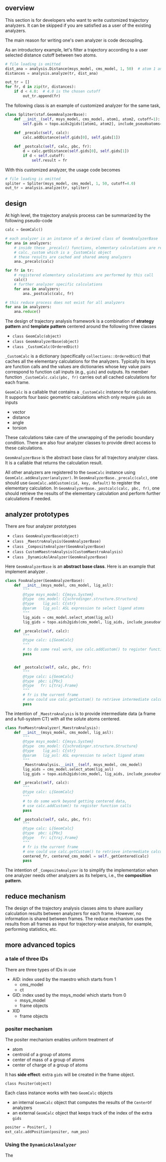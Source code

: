 
## overview

This section is for developers who want to write customized trajectory analyzers.
It can be skipped if you are satisfied as a user of the existing analyzers.

The main reason for writing one's own analyzer is code decoupling.

As an introductory example, let's filter a trajectory according to a user
selected distance cutoff between two atoms.


```python
# file loading is omitted 
dist_ana = analysis.Distance(msys_model, cms_model, 1, 50)  # atom 1 and 50 are chosen
distances = analysis.analyze(tr, dist_ana)

out_tr = []
for fr, d in zip(tr, distances):
    if d < 4.0:  # 4.0 is the chosen cutoff
        out_tr.append(fr)
```

The following class is an example of customized analyzer for the same task,

```python
class Spliter(staf.GeomAnalyzerBase):
    def __init__(self, msys_model, cms_model, atom1, atom2, cutoff=1):
        self.gids = topo.aids2gids([atom1, atom2], include_pseudoatoms=False)
    
    def _precalc(self, calc):
        calc.addDistance(self.gids[0], self.gids[1])

    def _postcalc(self, calc, pbc, fr):
        d = calc.getDistance(self.gids[0], self.gids[1])
        if d < self.cutoff:
            self.result = fr
```

With this customized analyzer, the usage code becomes

```python
# file loading is omitted 
spliter = Spliter(msys_model, cms_model, 1, 50, cutoff=4.0)
out_tr = analysis.analyze(tr, spliter)
```

## design

At high level, the trajectory analysis process can be summarized by the following pseudo-code

``` python
calc = GeomCalc()

# each analyzer is an instance of a derived class of GeomAnalyzerBase
for ana in analyzers:
    # inside these _precalc() functions, elementary calculations are registered to
    # calc._custom which is a _CustomCalc object
    # these results are cached and shared among analyzers
    ana._precalc(calc)

for fr in tr:
    # registered elementary calculations are performed by this call
    calc()
    # further analyzer specific calculations
    for ana in analyzers:
        ana._postcalc(calc, fr)

# this reduce process does not exist for all analyzers
for ana in analyzers:
    ana.reduce()
```


The design of trajectory analysis framework is a combination of **strategy pattern** and **template pattern** centered around the following three classes

* `class GeomCalc(object)`
* `class GeomAnalyzerBase(object)`
* `class _CustomCalc(OrderedDict)`

`_CustomCalc` is a dictionary (specifically `collections::OrderedDict`) that caches all the elementary calculations for the analyzers.
Typically its keys are function calls and the values are dictionaries whose key value pairs correspond to function call inputs (e.g., `gids`) and outputs.
Its member function `_CustomCalc.calc(pbc, fr)` carries out all cached calculations for each frame.

`GeomCalc` is a callable that contains a `_CustomCalc` instance for calculations.
It supports four basic geometric calculations which only require `gids` as inputs

* vector
* distance
* angle
* torsion

These calculations take care of the unwrapping of the periodic boundary condition.
There are also four analyzer classes to provide direct access to these calculations.


`GeomAnalyzerBase` is the abstract base class for all trajectory analyzer class.
It is a callable that returns the calculation result.

All other analyzers are registered to the `GeomCalc` instance using `GeomCalc.addAnalyzer(analyzer)`.
In `GeomAnalyzerBase._precalc(calc)`, one should use `GeomCalc.addCustom(cid, key, default)` to register the elementary calculation.
In `GeomAnalyzerBase._postcalc(calc, pbc, fr)`, one should retrieve the results of the elementary calculation and perform further calculations if needed.

## analyzer prototypes

There are four analyzer prototypes

* `class GeomAnalyzerBase(object)`
* `class _MaestroAnalysis(GeomAnalyzerBase)`
* `class _CompositeAnalyzer(GeomAnalyzerBase)`
* `class CustomMaestroAnalysis(CustomMaestroAnalysis)`
* `class _DynamicAslAnalyzer(GeomAnalyzerBase)`

Here `GeomAnalyzerBase` is an **abstract base class**. Here is an example that
implement analyzer .

```python
class FooAnalyzer(GeomAnalyzerBase):
    def __init__(msys_model, cms_model, lig_asl):
        """
        @type msys_model: C{msys.System}
        @type  cms_model: C{schrodinger.structure.Structure}
        @type    lig_asl: C{str}
        @param   lig_asl: ASL expression to select ligand atoms
        """
        lig_aids = cms_model.select_atom(lig_asl)
        lig_gids = topo.aids2gids(cms_model, lig_aids, include_pseudoatoms=False)

    def _precalc(self, calc):
        """
        @type calc: L{GeomCalc}
        """
        # to do some real work, use calc.addCustom() to register function calls
        pass


    def _postcalc(self, calc, pbc, fr):
        """
        @type calc: L{GeomCalc}
        @type  pbc: L{Pbc}
        @type   fr: L{traj.Frame}
        """
        # fr is the current frame 
        # one could use calc.getCustom() to retrieve intermediate calculation results
        pass
```


The intention of `_MaestroAnalysis` is to provide intermediate data (a frame and a full-system CT) with all the solute atoms centered.

```python
class FooMaestroAnalyzer(_MaestroAnalysis):
    def __init__(msys_model, cms_model, lig_asl):
        """
        @type msys_model: C{msys.System}
        @type  cms_model: C{schrodinger.structure.Structure}
        @type    lig_asl: C{str}
        @param   lig_asl: ASL expression to select ligand atoms
        """
        _MaestroAnalysis.__init__(self, msys_model, cms_model)
        lig_aids = cms_model.select_atom(lig_asl)
        lig_gids = topo.aids2gids(cms_model, lig_aids, include_pseudoatoms=False)

    def _precalc(self, calc):
        """
        @type calc: L{GeomCalc}
        """
        # to do some work beyond getting centered data,
        # use calc.addCustom() to register function calls
        pass

    def _postcalc(self, calc, pbc, fr):
        """
        @type calc: L{GeomCalc}
        @type  pbc: L{Pbc}
        @type   fr: L{traj.Frame}
        """
        # fr is the current frame 
        # one could use calc.getCustom() to retrieve intermediate calculation results
        centered_fr, centered_cms_model = self._getCentered(calc)
        pass
```

The intention of `_CompositeAnalyzer` is to simplify the implementation when one analyzer needs other analyzers as its helpers, i.e., the **composition pattern**.

## reduce mechanism

The design of the trajectory analysis classes aims to share auxiliary
calculation results between analyzers for each frame. 
However, no information is shared between frames.
The reduce mechanism uses the results from all frames as input for trajectory-wise
analysis, for example, performing statistics, etc.


## more advanced topics

### a tale of three IDs

There are three types of IDs in use

* AID: index used by the maestro which starts from 1
    * cms_model
    * ct
* GID: index used by the msys_model which starts from 0
    * msys_model
    * frame objects
* XID
    * frame objects

### positer mechanism

The positer mechanism enables uniform treatment of 

* atom
* centroid of a group of atoms
* center of mass of a group of atoms
* center of charge of a group of atoms

It has **side effect**: extra `gids` will be created in the frame object.

`class Positer(object)`

Each class instance works with two  `GeomCalc` objects

* an internal `GeomCalc` object that computes the results of the `CenterOf` analyzers
* an external `GeomCalc` object that keeps track of the index of the extra `gids`


``` python
positer = Positer(, )
ext_calc.addPosition(positer, num_pos)

```

### Using the `DynamicAslAnalyzer`

The 
